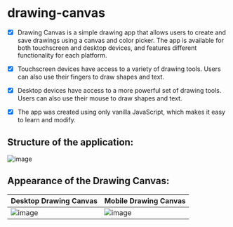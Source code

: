 # drawing-canvas

- [x]  Drawing Canvas is a simple drawing app that allows users to create and save drawings using a canvas and color picker. The app is available for both touchscreen and desktop devices, and features different functionality for each platform.

- [x]  Touchscreen devices have access to a variety of drawing tools. Users can also use their fingers to draw shapes and text.

- [x]  Desktop devices have access to a more powerful set of drawing tools. Users can also use their mouse to draw shapes and text.

- [x]  The app was created using only vanilla JavaScript, which makes it easy to learn and modify.
## Structure of the application:

![image](https://github.com/sergeiown/DrawingCanvas/assets/112722061/c1d641d4-2b49-451e-aa6c-a399cf1a5c2c)

## Appearance of the Drawing Canvas:

| Desktop Drawing Canvas                   | Mobile Drawing Canvas                             |
| ---------------------------------------- | ------------------------------------------------- |
| ![image](https://github.com/sergeiown/DrawingCanvas/assets/112722061/c35b2316-38ee-4e4a-8a59-f094bea6981c) | ![image](https://github.com/sergeiown/DrawingCanvas/assets/112722061/9a3b8de1-0bd8-409c-a651-6be1c4bf629a) |
